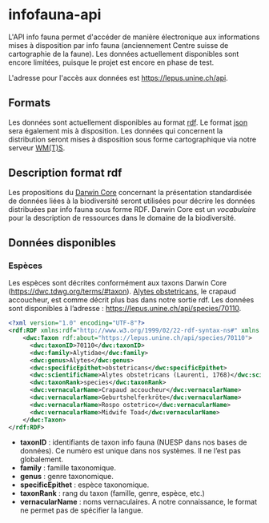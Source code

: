 # infofauna-api
L'API info fauna permet d'accéder de manière électronique aux informations mises à disposition par info fauna (anciennement Centre suisse de cartographie de la faune). Les données actuellement disponibles sont encore limitées, puisque le projet est encore en phase de test.

L'adresse pour l'accès aux données est https://lepus.unine.ch/api.

## Formats
Les données sont actuellement disponibles au format [rdf](https://www.w3.org/RDF/). Le format [json](https://www.json.org/) sera également mis à disposition. Les données qui concernent la distribution seront mises à disposition sous forme cartographique via notre serveur [WM(T)S](https://fr.wikipedia.org/wiki/Web_Map_Tile_Service).

## Description format rdf
Les propositions du [Darwin Core](http://rs.tdwg.org/dwc/) concernant la présentation standardisée de données liées à la biodiversité seront utilisées pour décrire les données distribuées par info fauna sous forme RDF. Darwin Core est un _vocabulaire_ pour la description de ressources dans le domaine de la biodiversité.

## Données disponibles
### Espèces
Les espèces sont décrites conformément aux taxons Darwin Core (https://dwc.tdwg.org/terms/#taxon). [Alytes obstetricans](https://lepus.unine.ch/carto/index.php?nuesp=70110&rivieres=on&lacs=on&hillsh=on&data=on&year=2000), le crapaud accoucheur, est comme décrit plus bas dans notre sortie rdf. Les données sont disponibles à l’adresse : https://lepus.unine.ch/api/species/70110.

```rdf
<?xml version="1.0" encoding="UTF-8"?>
<rdf:RDF xmlns:rdf="http://www.w3.org/1999/02/22-rdf-syntax-ns#" xmlns:dwc="http://rs.tdwg.org/dwc/terms/" xmlns:dcterms="http://purl.org/dc/terms/">
    <dwc:Taxon rdf:about="https://lepus.unine.ch/api/species/70110">
      <dwc:taxonID>70110</dwc:taxonID>
      <dwc:family>Alytidae</dwc:family>
      <dwc:genus>Alytes</dwc:genus>
      <dwc:specificEpithet>obstetricans</dwc:specificEpithet>
      <dwc:scientificName>Alytes obstetricans (Laurenti, 1768)</dwc:scientificName>
      <dwc:taxonRank>species</dwc:taxonRank>
      <dwc:vernacularName>Crapaud accoucheur</dwc:vernacularName>
      <dwc:vernacularName>Geburtshelferkröte</dwc:vernacularName>
      <dwc:vernacularName>Rospo ostetrico</dwc:vernacularName>
      <dwc:vernacularName>Midwife Toad</dwc:vernacularName>
    </dwc:Taxon>
</rdf:RDF>
```

* __taxonID__ : identifiants de taxon info fauna (NUESP dans nos bases de données). Ce numéro est unique dans nos systèmes. Il ne l’est pas globalement.
* __family__ : famille taxonomique.
* __genus__ : genre taxonomique.
* __specificEpithet__ : espèce taxonomique.
* __taxonRank__ : rang du taxon (famille, genre, espèce, etc.)
* __vernacularName__ : noms vernaculaires. A notre connaissance, le format ne permet pas de spécifier la langue.

